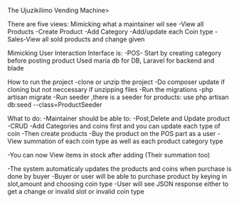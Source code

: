 The Ujuzikilimo Vending Machine>

There are five views: 
Mimicking what a maintainer wil see
-View all Products
-Create Product
-Add Category
-Add/update each  Coin type
-Sales-View all sold products and change given 


Mimicking User Interaction Interface is:
-POS-
Start by creating category before posting product
Used maria db for DB, Laravel for backend and blade


How to run the project
-clone or unzip the project
-Do composer update if cloning but not neccessary if unzipping files
-Run the migrations -php artisan migrate
-Run seeder ,there is a seeder for products: use php artisan db:seed --class=ProductSeeder

What to do:
-Maintainer should be able to:
-Post,Delete and Update product -CRUD
-Add Categories and coins first and you can update each type of coin
-Then create products
-Buy the product on the POS part as a user
-View summation of each coin type as well as each product category type

-You can now View items in stock after adding (Their summation too)

-The system automaticaly updates the products and coins when purchase is done by buyer
-Buyer or user will be able to purchase product by keying in slot,amount and choosing coin type
-User will see JSON response either to get a change or invalid slot or invalid coin type

